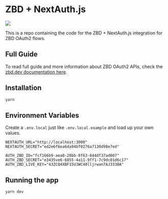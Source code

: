 # ZBD + NextAuth.js

![](https://i.imgur.com/cNvtTQh.png)

This is a repo containing the code for the ZBD + NextAuth.js integration for ZBD OAuth2 flows.

## Full Guide

To read full guide and more information about ZBD OAuth2 APIs, check the [zbd.dev documentation here](https://zbd.dev/docs/zbd-login/integrations/next).

## Installation

```bash
yarn
```

## Environment Variables

Create a `.env.local` just like `.env.local.example` and load up your own values.

```
NEXTAUTH_URL="http://localhost:3000"
NEXTAUTH_SECRET="ed2e6f6ea6da94bf0276a7130d98e7ed"

AUTH_ZBD_ID="fcf166b9-aea0-28bb-8f63-844df37ad087"
AUTH_ZBD_SECRET="e3435ve6-6855-4a11-9ff1-7c9dc01d6c17"
AUTH_ZBD_LIVE_KEY="43ZCQ4XBF15UJWC40lljrwan7AJ333BA"
```

## Running the app

```bash
yarn dev
```
